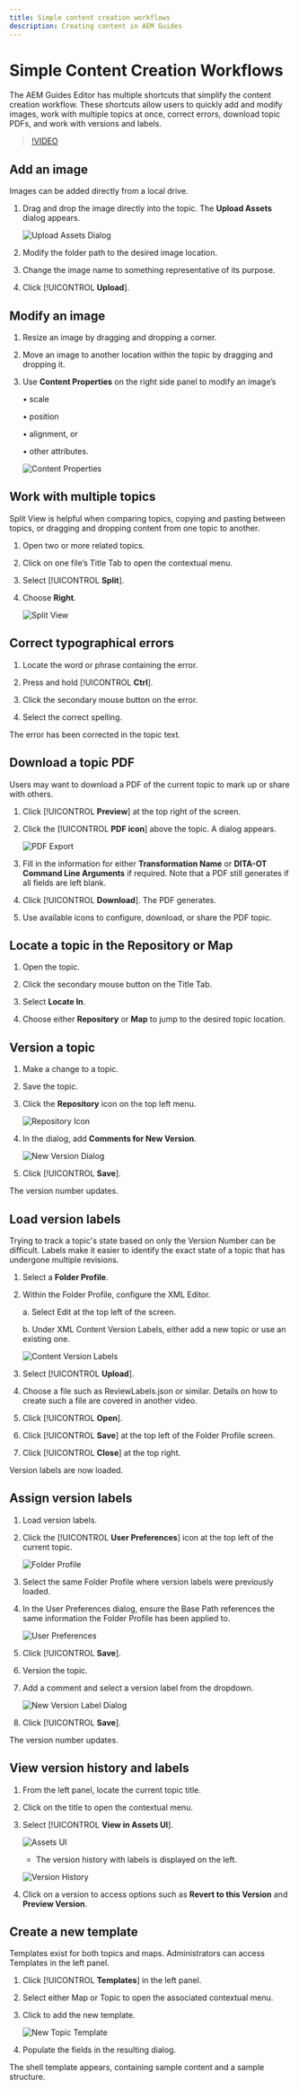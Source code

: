 ```yaml
---
title: Simple content creation workflows
description: Creating content in AEM Guides
---
```


# Simple Content Creation Workflows

The AEM Guides Editor has multiple shortcuts that simplify the content creation workflow. These shortcuts allow users to quickly add and modify images, work with multiple topics at once, correct errors, download topic PDFs, and work with versions and labels.

>[!VIDEO](https://video.tv.adobe.com/v/342770)

## Add an image

Images can be added directly from a local drive. 

1. Drag and drop the image directly into the topic. The **Upload Assets** dialog appears. 

    ![Upload Assets Dialog](images\lesson-15\upload-assets-dialog.png)

2. Modify the folder path to the desired image location.

3. Change the image name to something representative of its purpose.

4. Click [!UICONTROL **Upload**].

## Modify an image

1. Resize an image by dragging and dropping a corner.

2. Move an image to another location within the topic by dragging and dropping it.

3. Use **Content Properties** on the right side panel to modify an image’s

    • scale

    • position

    • alignment, or
    
    • other attributes.

    ![Content Properties](images\lesson-15\content-properties.png) 

## Work with multiple topics

Split View is helpful when comparing topics, copying and pasting between topics, or dragging and dropping content from one topic to another.

1. Open two or more related topics.

2. Click on one file’s Title Tab to open the contextual menu.

3. Select [!UICONTROL **Split**].

4. Choose **Right**.

    ![Split View](images\lesson-15\split-view.png)
 
## Correct typographical errors

1. Locate the word or phrase containing the error.

2. Press and hold [!UICONTROL **Ctrl**].

3. Click the secondary mouse button on the error.

4. Select the correct spelling.

The error has been corrected in the topic text.

## Download a topic PDF

Users may want to download a PDF of the current topic to mark up or share with others.

1. Click [!UICONTROL **Preview**] at the top right of the screen.

2. Click the [!UICONTROL **PDF icon**] above the topic. A dialog appears.

    ![PDF Export](images\lesson-15\pdf-export.png)
 
3. Fill in the information for either **Transformation Name** or **DITA-OT Command Line Arguments** if required. Note that a PDF still generates if all fields are left blank.

4. Click [!UICONTROL **Download**]. The PDF generates.

5. Use available icons to configure, download, or share the PDF topic.

## Locate a topic in the Repository or Map

1. Open the topic.

2. Click the secondary mouse button on the Title Tab.

3. Select **Locate In**.

4. Choose either **Repository** or **Map** to jump to the desired topic location.
 

## Version a topic

1. Make a change to a topic.

2. Save the topic.

3. Click the **Repository** icon on the top left menu.

    ![Repository Icon](images\lesson-15\repository-icon.png)
 
4. In the dialog, add **Comments for New Version**.

    ![New Version Dialog](images\lesson-15\version-dialog.png)
 
5. Click [!UICONTROL **Save**].

The version number updates.

## Load version labels

Trying to track a topic's state based on only the Version Number can be difficult. Labels make it easier to identify the exact state of a topic that has undergone multiple revisions.

1. Select a **Folder Profile**.

2. Within the Folder Profile, configure the XML Editor.

    a. Select Edit at the top left of the screen.

    b. Under XML Content Version Labels, either add a new topic or use an existing one.

    ![Content Version Labels](images\lesson-15\version-labels.png)
 
3. Select [!UICONTROL **Upload**].

4. Choose a file such as ReviewLabels.json or similar. Details on how to create such a file are covered in another video.

5. Click [!UICONTROL **Open**].

6. Click [!UICONTROL **Save**] at the top left of the Folder Profile screen.

7. Click [!UICONTROL **Close**] at the top right.

Version labels are now loaded.

## Assign version labels

1. Load version labels.

2. Click the [!UICONTROL **User Preferences**] icon at the top left of the current topic.

    ![Folder Profile](images\lesson-15\folder-profile-icon.png)
 
3. Select the same Folder Profile where version labels were previously loaded.

4. In the User Preferences dialog, ensure the Base Path references the same information the Folder Profile has been applied to.

    ![User Preferences](images\lesson-15\user-preferences.png)
 
5. Click [!UICONTROL **Save**].

6. Version the topic. 

7. Add a comment and select a version label from the dropdown.

    ![New Version Label Dialog](images\lesson-15\labels-dialog.png)

8. Click [!UICONTROL **Save**].

The version number updates.

## View version history and labels

1. From the left panel, locate the current topic title.

2. Click on the title to open the contextual menu.

3. Select [!UICONTROL **View in Assets UI**].

    ![Assets UI](images\lesson-15\view-assets-ui.png)
 
    - The version history with labels is displayed on the left.

    ![Version History](images\lesson-15\version-history.png)
 
 
4. Click on a version to access options such as **Revert to this Version** and **Preview Version**.

## Create a new template

Templates exist for both topics and maps. Administrators can access Templates in the left panel.

1. Click [!UICONTROL **Templates**] in the left panel.

2. Select either Map or Topic to open the associated contextual menu.

3. Click to add the new template.

    ![New Topic Template](images\lesson-15\version-history.png)

4. Populate the fields in the resulting dialog.
 
The shell template appears, containing sample content and a sample structure.
